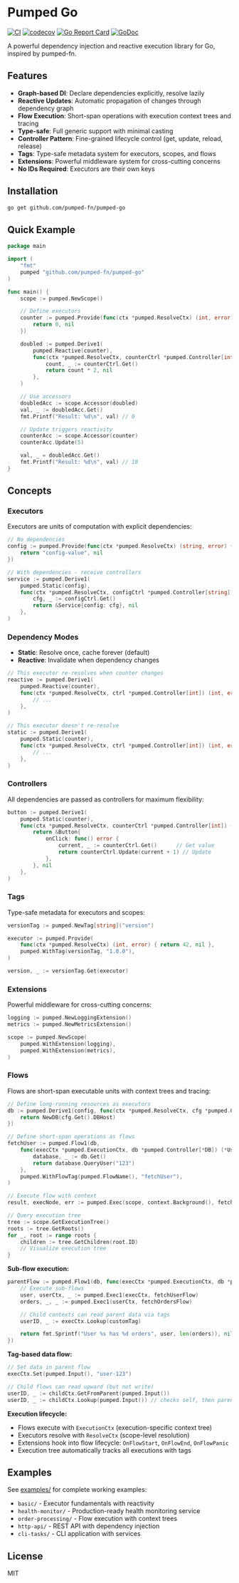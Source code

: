 # Pumped Go

[![CI](https://github.com/cuongtranba/pumped-go/actions/workflows/ci.yml/badge.svg?branch=main)](https://github.com/cuongtranba/pumped-go/actions/workflows/ci.yml)
[![codecov](https://codecov.io/gh/pumped-fn/pumped-go/branch/main/graph/badge.svg)](https://codecov.io/gh/pumped-fn/pumped-go)
[![Go Report Card](https://goreportcard.com/badge/github.com/pumped-fn/pumped-go)](https://goreportcard.com/report/github.com/pumped-fn/pumped-go)
[![GoDoc](https://pkg.go.dev/badge/github.com/pumped-fn/pumped-go.svg)](https://pkg.go.dev/github.com/pumped-fn/pumped-go)

A powerful dependency injection and reactive execution library for Go, inspired by pumped-fn.

## Features

- **Graph-based DI**: Declare dependencies explicitly, resolve lazily
- **Reactive Updates**: Automatic propagation of changes through dependency graph
- **Flow Execution**: Short-span operations with execution context trees and tracing
- **Type-safe**: Full generic support with minimal casting
- **Controller Pattern**: Fine-grained lifecycle control (get, update, reload, release)
- **Tags**: Type-safe metadata system for executors, scopes, and flows
- **Extensions**: Powerful middleware system for cross-cutting concerns
- **No IDs Required**: Executors are their own keys

## Installation

```bash
go get github.com/pumped-fn/pumped-go
```

## Quick Example

```go
package main

import (
    "fmt"
    pumped "github.com/pumped-fn/pumped-go"
)

func main() {
    scope := pumped.NewScope()

    // Define executors
    counter := pumped.Provide(func(ctx *pumped.ResolveCtx) (int, error) {
        return 0, nil
    })

    doubled := pumped.Derive1(
        pumped.Reactive(counter),
        func(ctx *pumped.ResolveCtx, counterCtrl *pumped.Controller[int]) (int, error) {
            count, _ := counterCtrl.Get()
            return count * 2, nil
        },
    )

    // Use accessors
    doubledAcc := scope.Accessor(doubled)
    val, _ := doubledAcc.Get()
    fmt.Printf("Result: %d\n", val) // 0

    // Update triggers reactivity
    counterAcc := scope.Accessor(counter)
    counterAcc.Update(5)

    val, _ = doubledAcc.Get()
    fmt.Printf("Result: %d\n", val) // 10
}
```

## Concepts

### Executors

Executors are units of computation with explicit dependencies:

```go
// No dependencies
config := pumped.Provide(func(ctx *pumped.ResolveCtx) (string, error) {
    return "config-value", nil
})

// With dependencies - receive controllers
service := pumped.Derive1(
    pumped.Static(config),
    func(ctx *pumped.ResolveCtx, configCtrl *pumped.Controller[string]) (*Service, error) {
        cfg, _ := configCtrl.Get()
        return &Service{config: cfg}, nil
    },
)
```

### Dependency Modes

- **Static**: Resolve once, cache forever (default)
- **Reactive**: Invalidate when dependency changes

```go
// This executor re-resolves when counter changes
reactive := pumped.Derive1(
    pumped.Reactive(counter),
    func(ctx *pumped.ResolveCtx, ctrl *pumped.Controller[int]) (int, error) {
        // ...
    },
)

// This executor doesn't re-resolve
static := pumped.Derive1(
    pumped.Static(counter),
    func(ctx *pumped.ResolveCtx, ctrl *pumped.Controller[int]) (int, error) {
        // ...
    },
)
```

### Controllers

All dependencies are passed as controllers for maximum flexibility:

```go
button := pumped.Derive1(
    pumped.Static(counter),
    func(ctx *pumped.ResolveCtx, counterCtrl *pumped.Controller[int]) (*Button, error) {
        return &Button{
            onClick: func() error {
                current, _ := counterCtrl.Get()      // Get value
                return counterCtrl.Update(current + 1) // Update
            },
        }, nil
    },
)
```

### Tags

Type-safe metadata for executors and scopes:

```go
versionTag := pumped.NewTag[string]("version")

executor := pumped.Provide(
    func(ctx *pumped.ResolveCtx) (int, error) { return 42, nil },
    pumped.WithTag(versionTag, "1.0.0"),
)

version, _ := versionTag.Get(executor)
```

### Extensions

Powerful middleware for cross-cutting concerns:

```go
logging := pumped.NewLoggingExtension()
metrics := pumped.NewMetricsExtension()

scope := pumped.NewScope(
    pumped.WithExtension(logging),
    pumped.WithExtension(metrics),
)
```

### Flows

Flows are short-span executable units with context trees and tracing:

```go
// Define long-running resources as executors
db := pumped.Derive1(config, func(ctx *pumped.ResolveCtx, cfg *pumped.Controller[*Config]) (*DB, error) {
    return NewDB(cfg.Get().DBHost)
})

// Define short-span operations as flows
fetchUser := pumped.Flow1(db,
    func(execCtx *pumped.ExecutionCtx, db *pumped.Controller[*DB]) (*User, error) {
        database, _ := db.Get()
        return database.QueryUser("123")
    },
    pumped.WithFlowTag(pumped.FlowName(), "fetchUser"),
)

// Execute flow with context
result, execNode, err := pumped.Exec(scope, context.Background(), fetchUser)

// Query execution tree
tree := scope.GetExecutionTree()
roots := tree.GetRoots()
for _, root := range roots {
    children := tree.GetChildren(root.ID)
    // Visualize execution tree
}
```

**Sub-flow execution:**

```go
parentFlow := pumped.Flow1(db, func(execCtx *pumped.ExecutionCtx, db *pumped.Controller[*DB]) (string, error) {
    // Execute sub-flows
    user, userCtx, _ := pumped.Exec1(execCtx, fetchUserFlow)
    orders, _, _ := pumped.Exec1(userCtx, fetchOrdersFlow)

    // Child contexts can read parent data via tags
    userID, _ := execCtx.Lookup(customTag)

    return fmt.Sprintf("User %s has %d orders", user, len(orders)), nil
})
```

**Tag-based data flow:**

```go
// Set data in parent flow
execCtx.Set(pumped.Input(), "user-123")

// Child flows can read upward (but not write)
userID, _ := childCtx.GetFromParent(pumped.Input())
userID, _ := childCtx.Lookup(pumped.Input()) // checks self, then parents, then scope
```

**Execution lifecycle:**

- Flows execute with `ExecutionCtx` (execution-specific context tree)
- Executors resolve with `ResolveCtx` (scope-level resolution)
- Extensions hook into flow lifecycle: `OnFlowStart`, `OnFlowEnd`, `OnFlowPanic`
- Execution tree automatically tracks all executions with tags

## Examples

See [examples/](./examples/) for complete working examples:

- `basic/` - Executor fundamentals with reactivity
- `health-monitor/` - Production-ready health monitoring service
- `order-processing/` - Flow execution with context trees
- `http-api/` - REST API with dependency injection
- `cli-tasks/` - CLI application with services

## License

MIT
